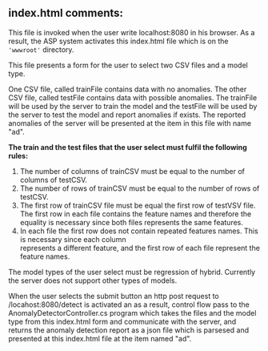 ## index.html comments:

This file is invoked when the user write localhost:8080 in his browser.
As a result, the ASP system activates this index.html file which is on the `'wwwroot'` directory. 

This file presents a form for the user to select two CSV files and a model type. 

One CSV file, called trainFile contains data with no anomalies. 
The other CSV file, called testFile contains data with possible anomalies.
The trainFile will be used by the server to train the model and the testFile will be used
by the server to test the model and report anomalies if exists. The reported anomalies of the
server will be presented at the item in this file with name "ad".

**The train and the test files that the user select must fulfil the following rules:**
1. The number of columns of trainCSV must be equal to the number of columns of testCSV.
2. The number of rows of trainCSV must be equal to the number of rows of testCSV.
3. The first row of trainCSV file must be equal the first row of testVSV file. The first row in each file contains
    the feature names and therefore the equality is necessary since both files represents the same
    features. 
4. In each file the first row does not contain repeated features names. This is necessary since each column  
    represents a different feature, and the first row of each file represent the feature names. 

The model types of the user select must be regression of hybrid. Currently the server does not support
other types of models. 

When the user selects the submit button an http post request to /locahost:8080/detect is activated an
as a result, control flow pass to the AnomalyDetectorController.cs program which takes the files and the
model type from this index.html form and communicate with the server, and returns the anomaly detection report
as a json file which is parsesed and presented at this index.html file at the item named "ad".
